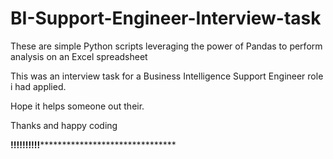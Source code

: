 # BI-Support-Engineer-Interview-task

These are simple Python scripts leveraging the power of Pandas to perform analysis on an Excel spreadsheet

This was an interview task for a Business Intelligence Support Engineer role i had applied. 

Hope it helps someone out their.

Thanks and happy coding 

********************!!!!!!!!!!***************************************************
